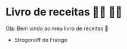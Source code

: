 # Livro de receitas :man_cook: :woman_cook:

Olá: Bem vindo ao meu livro de receitas :book:

- Strogonoff de Frango
